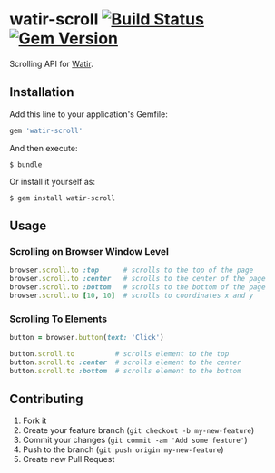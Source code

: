 # watir-scroll [![Build Status](https://travis-ci.org/p0deje/watir-scroll.svg?branch=master)](https://travis-ci.org/p0deje/watir-scroll) [![Gem Version](https://badge.fury.io/rb/watir-scroll.svg)](http://badge.fury.io/rb/watir-scroll)

Scrolling API for [Watir](http://github.com/watir/watir).

## Installation

Add this line to your application's Gemfile:

```ruby
gem 'watir-scroll'
```

And then execute:

```shell
$ bundle
```

Or install it yourself as:

```shell
$ gem install watir-scroll
```

## Usage

### Scrolling on Browser Window Level

```ruby
browser.scroll.to :top      # scrolls to the top of the page
browser.scroll.to :center   # scrolls to the center of the page
browser.scroll.to :bottom   # scrolls to the bottom of the page
browser.scroll.to [10, 10]  # scrolls to coordinates x and y
```

### Scrolling To Elements


```ruby
button = browser.button(text: 'Click')

button.scroll.to          # scrolls element to the top
button.scroll.to :center  # scrolls element to the center
button.scroll.to :bottom  # scrolls element to the bottom
```

## Contributing

1. Fork it
2. Create your feature branch (`git checkout -b my-new-feature`)
3. Commit your changes (`git commit -am 'Add some feature'`)
4. Push to the branch (`git push origin my-new-feature`)
5. Create new Pull Request
